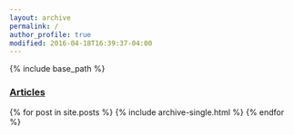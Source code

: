 ```yaml
---
layout: archive
permalink: /
author_profile: true
modified: 2016-04-18T16:39:37-04:00
---
```



{% include base_path %}


<div class="grid__wrapper">
  <h3><a href="{{ site.url}}/posts/">Articles</a></h3>
  {% for post in site.posts %}
    {% include archive-single.html %}
  {% endfor %}
</div>
<!--{% capture written_year %}'None'{% endcapture %}-->
<!--{% for post in site.posts %}-->
<!--  {% capture year %}{{ post.date | date: '%Y' }}{% endcapture %}-->
<!--  {% if year != written_year %}-->
<!--    <h2 id="{{ year | slugify }}" class="archive__subtitle">{{ year }}</h2>-->
<!--    {% capture written_year %}{{ year }}{% endcapture %}-->
<!--  {% endif %}-->
<!--  {% include archive-single.html %}-->
<!--{% endfor %}-->
